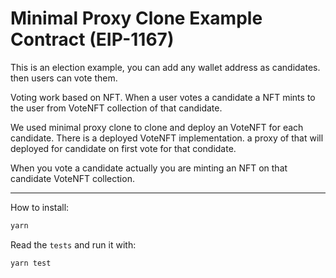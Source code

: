 # Minimal Proxy Clone Example Contract (EIP-1167)

This is an election example, you can add any wallet address as candidates. then users can vote them.<br />

Voting work based on NFT. When a user votes a candidate a NFT mints to the user from VoteNFT collection of that candidate.<br/>

We used minimal proxy clone to clone and deploy an VoteNFT for each candidate. There is a deployed VoteNFT implementation. a proxy of that will deployed for candidate on first vote for that condidate.<br/>

When you vote a candidate actually you are minting an NFT on that candidate VoteNFT collection.

---

How to install:

```bash
yarn
```

Read the `tests` and run it with:
```bash
yarn test
```